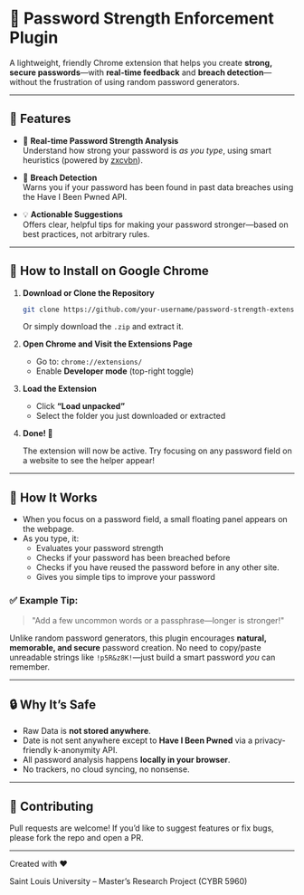 # 🔐 Password Strength Enforcement Plugin

A lightweight, friendly Chrome extension that helps you create **strong, secure passwords**—with **real-time feedback** and **breach detection**—without the frustration of using random password generators.

---

## 🌟 Features

- 🧠 **Real-time Password Strength Analysis**  
  Understand how strong your password is *as you type*, using smart heuristics (powered by [zxcvbn](https://github.com/dropbox/zxcvbn)).

- 🚨 **Breach Detection**  
  Warns you if your password has been found in past data breaches using the Have I Been Pwned API.

- 💡 **Actionable Suggestions**  
  Offers clear, helpful tips for making your password stronger—based on best practices, not arbitrary rules.

---

## 🧭 How to Install on Google Chrome

1. **Download or Clone the Repository**

   ```bash
   git clone https://github.com/your-username/password-strength-extension.git
   ```

   Or simply download the `.zip` and extract it.

2. **Open Chrome and Visit the Extensions Page**

   - Go to: `chrome://extensions/`
   - Enable **Developer mode** (top-right toggle)

3. **Load the Extension**

   - Click **“Load unpacked”**
   - Select the folder you just downloaded or extracted

4. **Done! 🎉**

   The extension will now be active. Try focusing on any password field on a website to see the helper appear!

---

## 💬 How It Works

- When you focus on a password field, a small floating panel appears on the webpage.
- As you type, it:
  - Evaluates your password strength
  - Checks if your password has been breached before
  - Checks if you have reused the password before in any other site.
  - Gives you simple tips to improve your password

### ✅ Example Tip:
> "Add a few uncommon words or a passphrase—longer is stronger!"

Unlike random password generators, this plugin encourages **natural, memorable, and secure** password creation. No need to copy/paste unreadable strings like `!p5R&z8K!`—just build a smart password *you* can remember.

---

## 🔒 Why It’s Safe

- Raw Data is **not stored anywhere**.
- Date is not sent anywhere except to **Have I Been Pwned** via a privacy-friendly k-anonymity API.
- All password analysis happens **locally in your browser**.
- No trackers, no cloud syncing, no nonsense.

---

## 🚀 Contributing

Pull requests are welcome! If you’d like to suggest features or fix bugs, please fork the repo and open a PR.

---

Created with ❤️

Saint Louis University – Master’s Research Project (CYBR 5960)
